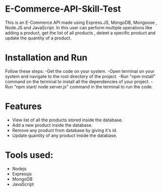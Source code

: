 # E-Commerce-API-Skill-Test
 This is an E-Commerce API made using Express.JS, MongoDB, Mongoose , Node.JS and JavaScript. In this user can perform multiple operations like adding a product, get the list of all products , deleet a specific product and update the quantity of a product.

 # Installation and Run 
   Follow these steps:
    -Get the code on your system.
    -Open terminal on your system and navigate to the root directory of the project.
    -Run "npm install" command on the terminal to install all the dependencies of your project.
    -Run "npm start/ node server.js" command in the terminal to run the code.

 # Features
  - View list of all the products stored inside the database.
  - Add a new product inside the database.
  - Remove any product from database by giving it's id.
  - Update quantity of any product inside the database.

 # Tools used:
  - Nodejs
  - Expressjs
  - MongoDB
  - JavaScript 
